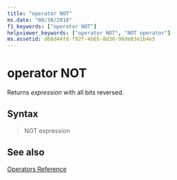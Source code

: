 ```yaml
---
title: "operator NOT"
ms.date: "08/30/2018"
f1_keywords: ["operator NOT"]
helpviewer_keywords: ["operator NOT", "NOT operator"]
ms.assetid: d68d44fd-f92f-4b65-8d36-96de03e1b4e5
---
```

# operator NOT

Returns *expression* with all bits reversed.

## Syntax

> NOT expression

## See also

[Operators Reference](../../assembler/masm/operators-reference.md)<br/>